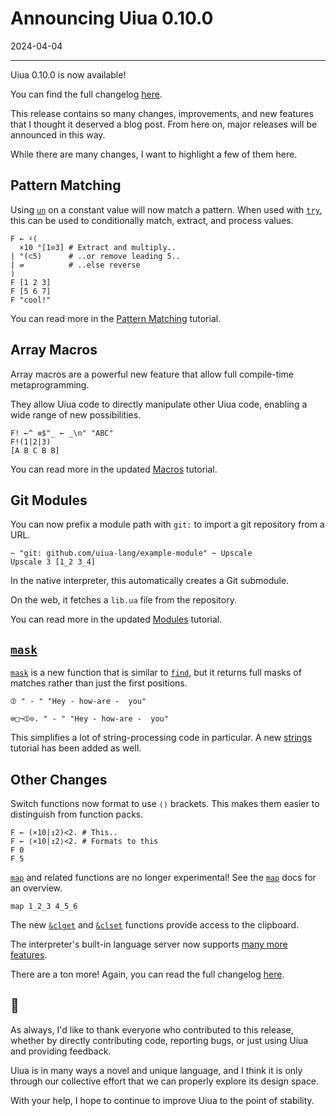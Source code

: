 # Announcing Uiua 0.10.0

2024-04-04

---

Uiua 0.10.0 is now available!

You can find the full changelog [here](https://uiua.org/docs/changelog#0.10.0---2024-04-04).

This release contains so many changes, improvements, and new features that I thought it deserved a blog post.
From here on, major releases will be announced in this way.

While there are many changes, I want to highlight a few of them here.

## Pattern Matching

Using [`un`](https://uiua.org/docs/un) on a constant value will now match a pattern. When used with [`try`](https://uiua.org/docs/try), this can be used to conditionally match, extract, and process values.

```uiua
F ← ⍣(
  ×10 °[1⊙3] # Extract and multiply..
| °(⊂5)      # ..or remove leading 5..
| ⇌          # ..else reverse
)
F [1 2 3]
F [5 6 7]
F "cool!"
```
You can read more in the [Pattern Matching](https://uiua.org/tutorial/patternmatching) tutorial.

## Array Macros

Array macros are a powerful new feature that allow full compile-time metaprogramming.

They allow Uiua code to directly manipulate other Uiua code, enabling a wide range of new possibilities.

```uiua
F! ←^ ≡$"_ ← _\n" "ABC"
F!(1|2|3)
[A B C B B]
```

You can read more in the updated [Macros](https://uiua.org/tutorial/macros) tutorial.

## Git Modules

You can now prefix a module path with `git:` to import a git repository from a URL.
```uiua
~ "git: github.com/uiua-lang/example-module" ~ Upscale
Upscale 3 [1_2 3_4]
```
In the native interpreter, this automatically creates a Git submodule.

On the web, it fetches a `lib.ua` file from the repository.

You can read more in the updated [Modules](https://uiua.org/tutorial/modules) tutorial.

## [`mask`](https://uiua.org/docs/mask)

[`mask`](https://uiua.org/docs/mask) is a new function that is similar to [`find`](https://uiua.org/docs/find), but it returns full masks of matches rather than just the first positions.

```uiua
⦷ " - " "Hey - how-are -  you"
```
```uiua
⊜□¬⦷⊙. " - " "Hey - how-are -  you"
```

This simplifies a lot of string-processing code in particular. A new [strings](https://uiua.org/tutorial/strings) tutorial has been added as well.

## Other Changes

Switch functions now format to use `⟨⟩` brackets. This makes them easier to distinguish from function packs.
```uiua
F ← (×10|↥2)<2. # This..
F ← ⟨×10|↥2⟩<2. # Formats to this
F 0
F 5
```

[`map`](https://uiua.org/docs/map) and related functions are no longer experimental! See the [`map`](https://uiua.org/docs/map) docs for an overview.
```uiua
map 1_2_3 4_5_6
```

The new [`&clget`](https://uiua.org/docs/&clget) and [`&clset`](https://uiua.org/docs/&clset) functions provide access to the clipboard.

The interpreter's built-in language server now supports [many more features](https://marketplace.visualstudio.com/items?itemName=uiua-lang.uiua-vscode).

There are a ton more! Again, you can read the full changelog [here](https://uiua.org/docs/changelog#0.10.0---2024-04-04).

## 💖

As always, I'd like to thank everyone who contributed to this release, whether by directly contributing code, reporting bugs, or just using Uiua and providing feedback.

Uiua is in many ways a novel and unique language, and I think it is only through our collective effort that we can properly explore its design space.

With your help, I hope to continue to improve Uiua to the point of stability.